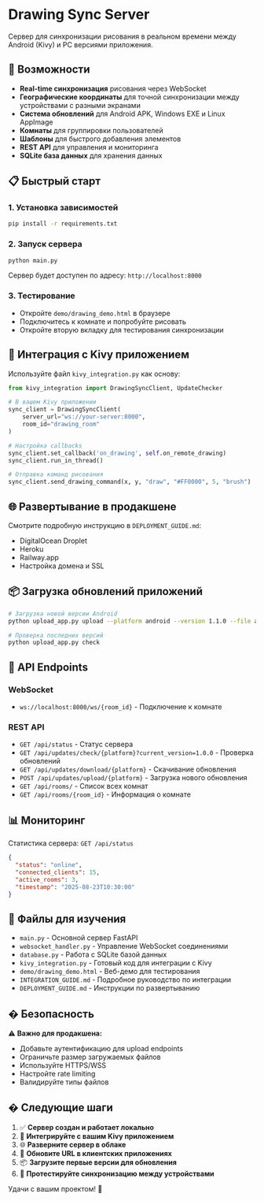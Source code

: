 # Drawing Sync Server

Сервер для синхронизации рисования в реальном времени между Android (Kivy) и PC версиями приложения.

## 🚀 Возможности

- **Real-time синхронизация** рисования через WebSocket
- **Географические координаты** для точной синхронизации между устройствами с разными экранами
- **Система обновлений** для Android APK, Windows EXE и Linux AppImage
- **Комнаты** для группировки пользователей
- **Шаблоны** для быстрого добавления элементов
- **REST API** для управления и мониторинга
- **SQLite база данных** для хранения данных

## 📋 Быстрый старт

### 1. Установка зависимостей
```bash
pip install -r requirements.txt
```

### 2. Запуск сервера
```bash
python main.py
```
Сервер будет доступен по адресу: `http://localhost:8000`

### 3. Тестирование
- Откройте `demo/drawing_demo.html` в браузере
- Подключитесь к комнате и попробуйте рисовать
- Откройте вторую вкладку для тестирования синхронизации

## 🔌 Интеграция с Kivy приложением

Используйте файл `kivy_integration.py` как основу:

```python
from kivy_integration import DrawingSyncClient, UpdateChecker

# В вашем Kivy приложении
sync_client = DrawingSyncClient(
    server_url="ws://your-server:8000",
    room_id="drawing_room"
)

# Настройка callbacks
sync_client.set_callback('on_drawing', self.on_remote_drawing)
sync_client.run_in_thread()

# Отправка команд рисования
sync_client.send_drawing_command(x, y, "draw", "#FF0000", 5, "brush")
```

## 🌐 Развертывание в продакшене

Смотрите подробную инструкцию в `DEPLOYMENT_GUIDE.md`:
- DigitalOcean Droplet
- Heroku
- Railway.app
- Настройка домена и SSL

## 📦 Загрузка обновлений приложений

```bash
# Загрузка новой версии Android
python upload_app.py upload --platform android --version 1.1.0 --file app.apk --notes "Исправления ошибок"

# Проверка последних версий
python upload_app.py check
```

## 🔄 API Endpoints

### WebSocket
- `ws://localhost:8000/ws/{room_id}` - Подключение к комнате

### REST API
- `GET /api/status` - Статус сервера
- `GET /api/updates/check/{platform}?current_version=1.0.0` - Проверка обновлений
- `GET /api/updates/download/{platform}` - Скачивание обновления
- `POST /api/updates/upload/{platform}` - Загрузка нового обновления
- `GET /api/rooms/` - Список всех комнат
- `GET /api/rooms/{room_id}` - Информация о комнате

## 📊 Мониторинг

Статистика сервера: `GET /api/status`
```json
{
  "status": "online",
  "connected_clients": 15,
  "active_rooms": 3,
  "timestamp": "2025-08-23T10:30:00"
}
```

## 🧪 Файлы для изучения

- `main.py` - Основной сервер FastAPI
- `websocket_handler.py` - Управление WebSocket соединениями  
- `database.py` - Работа с SQLite базой данных
- `kivy_integration.py` - Готовый код для интеграции с Kivy
- `demo/drawing_demo.html` - Веб-демо для тестирования
- `INTEGRATION_GUIDE.md` - Подробное руководство по интеграции
- `DEPLOYMENT_GUIDE.md` - Инструкции по развертыванию

## � Безопасность

⚠️ **Важно для продакшена:**
- Добавьте аутентификацию для upload endpoints
- Ограничьте размер загружаемых файлов
- Используйте HTTPS/WSS
- Настройте rate limiting
- Валидируйте типы файлов

## � Следующие шаги

1. ✅ **Сервер создан и работает локально**
2. 🔄 **Интегрируйте с вашим Kivy приложением**
3. 🌐 **Разверните сервер в облаке** 
4. 📱 **Обновите URL в клиентских приложениях**
5. 📦 **Загрузите первые версии для обновления**
6. 🧪 **Протестируйте синхронизацию между устройствами**

Удачи с вашим проектом! 🎨
